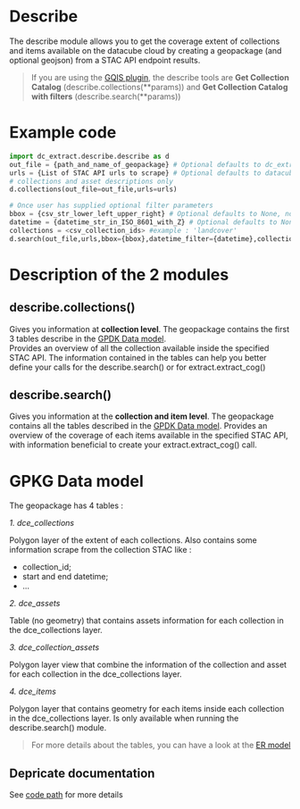 # Describe

The describe module allows you to get the coverage extent of collections and items available on the datacube cloud by creating a geopackage (and optional geojson) from a STAC API endpoint results.

> If you are using the [GQIS plugin](https://git.geoproc.geogc.ca/datacube/extraction/plugin-extract), the describe tools are **Get Collection Catalog** (describe.collections(**params)) and **Get Collection Catalog with filters** (describe.search(**params))

# Example code
```python
import dc_extract.describe.describe as d
out_file = {path_and_name_of_geopackage} # Optional defaults to dc_extract/describe/data/{collections_or_search}/dce.gpkg
urls = {List of STAC API urls to scrape} # Optional defaults to datacube prod
# collections and asset descriptions only
d.collections(out_file=out_file,urls=urls)

# Once user has supplied optional filter parameters
bbox = {csv_str_lower_left_upper_right} # Optional defaults to None, no bbox filter applied
datetime = {datetime_str_in_ISO_8601_with_Z} # Optional defaults to None, no bbox filter applied
collections = <csv_collection_ids> #example : 'landcover'
d.search(out_file,urls,bbox={bbox},datetime_filter={datetime},collections=collections)
```
# Description of the 2 modules
## describe.collections()
Gives you information at **collection level**. The geopackage contains the first 3 tables describe in the [GPDK Data model](https://git.geoproc.geogc.ca/datacube/extraction/dc_extract/-/tree/main/describe?ref_type=heads#gpkg-data-model).  
Provides an overview of all the collection available inside the specified STAC API. The information contained in the tables can help you better define your calls for the describe.search() or for extract.extract_cog()
## describe.search()
Gives you information at the **collection and item level**. The geopackage contains all the tables described in the [GPDK Data model](https://git.geoproc.geogc.ca/datacube/extraction/dc_extract/-/tree/main/describe?ref_type=heads#gpkg-data-model). Provides an overview of the coverage of each items available in the specified STAC API, with information beneficial to create your extract.extract_cog() call. 

# GPKG Data model
The geopackage has 4 tables :

_1. dce_collections_  

Polygon layer of the extent of each collections. Also contains some information scrape from the collection STAC like : 
- collection_id;
- start and end datetime;
- ...  

_2. dce_assets_  

Table (no geometry) that contains assets information for each collection in the dce_collections layer. 

_3. dce_collection_assets_  

Polygon layer view that combine the information of the collection and asset for each collection in the dce_collections layer.

_4. dce_items_

Polygon layer that contains geometry for each items inside each collection in the dce_collections layer. Is only available when running the describe.search() module. 


> For more details about the tables, you can have a look at the [ER model](describe/images/ERModel.PNG)
## Depricate documentation
See [code path](https://gccode.ssc-spc.gc.ca/datacube/dc_extract/-/blob/main/describe/doc_md/code_paths.md#code-paths) for more details

